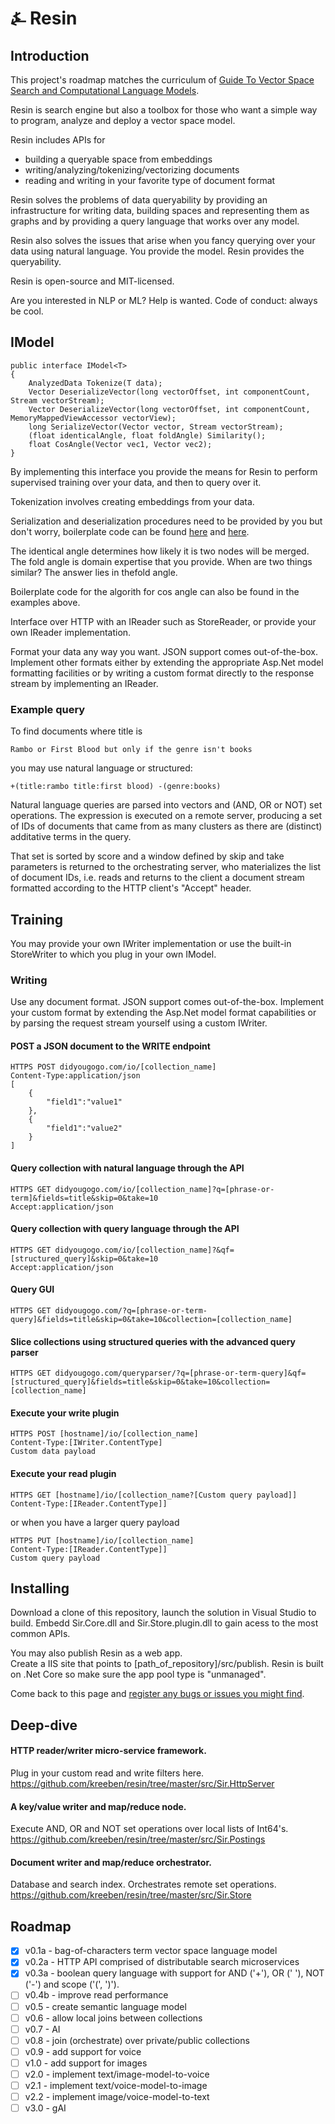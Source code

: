 # &#9084; Resin

## Introduction

This project's roadmap matches the curriculum of [Guide To Vector Space Search and Computational Language Models](https://github.com/kreeben/vectorspacesearchguide).

Resin is search engine but also a toolbox for those who want a simple way to program, analyze and deploy a vector space model. 
 
Resin includes APIs for

- building a queryable space from embeddings
- writing/analyzing/tokenizing/vectorizing documents
- reading and writing in your favorite type of document format

Resin solves the problems of data queryability by providing an infrastructure for writing data, building spaces and representing them as graphs and by providing a query language that works over any model.

Resin also solves the issues that arise when you fancy querying over your data using natural language. You provide the model. Resin provides the queryability.

Resin is open-source and MIT-licensed. 

Are you interested in NLP or ML? Help is wanted. Code of conduct: always be cool.

## IModel

    public interface IModel<T>
    {
        AnalyzedData Tokenize(T data);
        Vector DeserializeVector(long vectorOffset, int componentCount, Stream vectorStream);
        Vector DeserializeVector(long vectorOffset, int componentCount, MemoryMappedViewAccessor vectorView);
        long SerializeVector(Vector vector, Stream vectorStream);
        (float identicalAngle, float foldAngle) Similarity();
        float CosAngle(Vector vec1, Vector vec2);
    }

By implementing this interface you provide the means for Resin to perform supervised training over your data, 
and then to query over it.

Tokenization involves creating embeddings from your data.

Serialization and deserialization procedures need to be provided by you but don't worry, boilerplate code can be found [here](https://github.com/kreeben/resin/blob/master/src/Sir.Store/Models/CbocModel.cs) and [here](https://github.com/kreeben/resin/blob/master/src/Sir.Store/Models/BocModel.cs).  

The identical angle determines how likely it is two nodes will be merged. The fold angle is domain expertise that you provide. When are two things similar? The answer lies in thefold angle.  

Boilerplate code for the algorith for cos angle can also be found in the examples above.

Interface over HTTP with an IReader such as StoreReader, or provide your own IReader implementation.

Format your data any way you want. JSON support comes out-of-the-box. Implement other formats either by extending the appropriate Asp.Net model formatting facilities or by writing a custom format directly to the response stream by implementing an IReader.

### Example query

To find documents where title is  

	Rambo or First Blood but only if the genre isn't books
	
you may use natural language or structured:

	+(title:rambo title:first blood) -(genre:books)

Natural language queries are parsed into vectors and (AND, OR or NOT) set operations. 
The expression is executed on a remote server, producing a set of IDs of documents that came from as 
many clusters as there are (distinct) additative terms in the query.  

That set is sorted by score and a window defined by skip and take parameters is returned to the orchestrating server, 
who materializes the list of document IDs, i.e. reads and returns to the client a document stream formatted according 
to the HTTP client's "Accept" header.

## Training

You may provide your own IWriter implementation or use the built-in StoreWriter to which you plug in your own IModel.

### Writing

Use any document format. JSON support comes out-of-the-box. Implement your custom format by extending the Asp.Net model format capabilities or by parsing the request stream yourself using a custom IWriter.

#### POST a JSON document to the WRITE endpoint

	HTTPS POST didyougogo.com/io/[collection_name]
	Content-Type:application/json
	[
		{
			"field1":"value1"
		},
		{
			"field1":"value2"
		}
	]

#### Query collection with natural language through the API

	HTTPS GET didyougogo.com/io/[collection_name]?q=[phrase-or-term]&fields=title&skip=0&take=10  
	Accept:application/json

#### Query collection with query language through the API

	HTTPS GET didyougogo.com/io/[collection_name]?&qf=[structured_query]&skip=0&take=10  
	Accept:application/json

#### Query GUI

	HTTPS GET didyougogo.com/?q=[phrase-or-term-query]&fields=title&skip=0&take=10&collection=[collection_name]

#### Slice collections using structured queries with the advanced query parser

	HTTPS GET didyougogo.com/queryparser/?q=[phrase-or-term-query]&qf=[structured_query]&fields=title&skip=0&take=10&collection=[collection_name]

#### Execute your write plugin

	HTTPS POST [hostname]/io/[collection_name]
	Content-Type:[IWriter.ContentType]
	Custom data payload

#### Execute your read plugin

	HTTPS GET [hostname]/io/[collection_name?[Custom query payload]]
	Content-Type:[IReader.ContentType]]

or when you have a larger query payload

	HTTPS PUT [hostname]/io/[collection_name]
	Content-Type:[IReader.ContentType]]
	Custom query payload

## Installing

Download a clone of this repository, launch the solution in Visual Studio to build. 
Embedd Sir.Core.dll and Sir.Store.plugin.dll to gain acess to the most common APIs.

You may also publish Resin as a web app.  
Create a IIS site that points to [path_of_repository]/src/publish. 
Resin is built on .Net Core so make sure the app pool type is "unmanaged".

Come back to this page and [register any bugs or issues you might find](https://github.com/kreeben/resin/issues).

## Deep-dive

#### HTTP reader/writer micro-service framework.
Plug in your custom read and write filters here.  
https://github.com/kreeben/resin/tree/master/src/Sir.HttpServer

#### A key/value writer and map/reduce node. 
Execute AND, OR and NOT set operations over local lists of Int64's.  
https://github.com/kreeben/resin/tree/master/src/Sir.Postings

#### Document writer and map/reduce orchestrator. 
Database and search index. Orchestrates remote set operations.  
https://github.com/kreeben/resin/tree/master/src/Sir.Store

## Roadmap

- [x] v0.1a - bag-of-characters term vector space language model
- [x] v0.2a - HTTP API comprised of distributable search microservices
- [x] v0.3a - boolean query language with support for AND ('+'), OR (' '), NOT ('-') and scope ('(', ')').
- [ ] v0.4b - improve read performance
- [ ] v0.5 - create semantic language model
- [ ] v0.6 - allow local joins between collections
- [ ] v0.7 - AI
- [ ] v0.8 - join (orchestrate) over private/public collections
- [ ] v0.9 - add support for voice
- [ ] v1.0 - add support for images
- [ ] v2.0 - implement text/image-model-to-voice
- [ ] v2.1 - implement text/voice-model-to-image
- [ ] v2.2 - implement image/voice-model-to-text
- [ ] v3.0 - gAI
